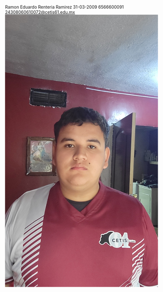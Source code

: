 Ramon Eduardo Renteria Ramirez
31-03-2009
6566600091
24308060610072@cetis61.edu.mx
![Img alt](https://github.com/RamonRenteria1/RRRE-17-09-25/blob/main/20250917_164817.jpg?raw=true)
